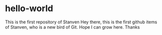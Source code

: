# hello-world
This is the first repository of Stanven
Hey there, this is the first github items of Stanven, who is a new bird of Git. Hope I can grow here. Thanks
